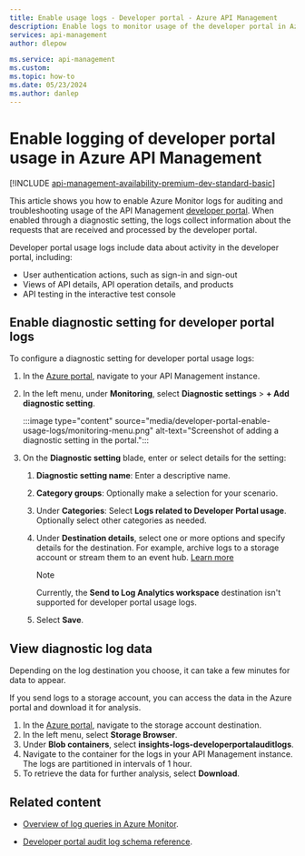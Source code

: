 ```yaml
---
title: Enable usage logs - Developer portal - Azure API Management
description: Enable logs to monitor usage of the developer portal in Azure API Management. Usage data includes views of API and product details.
services: api-management
author: dlepow

ms.service: api-management
ms.custom: 
ms.topic: how-to
ms.date: 05/23/2024
ms.author: danlep
---
```


# Enable logging of developer portal usage in Azure API Management

[!INCLUDE [api-management-availability-premium-dev-standard-basic](../../includes/api-management-availability-premium-dev-standard-basic.md)]

This article shows you how to enable Azure Monitor logs for auditing and troubleshooting usage of the API Management [developer portal](developer-portal-overview.md). When enabled through a diagnostic setting, the logs collect information about the requests that are received and processed by the developer portal.

Developer portal usage logs include data about activity in the developer portal, including:

* User authentication actions, such as sign-in and sign-out
* Views of API details, API operation details, and products
* API testing in the interactive test console 

## Enable diagnostic setting for developer portal logs

To configure a diagnostic setting for developer portal usage logs:

1. In the [Azure portal](https://portal.azure.com), navigate to your API Management instance.
1. In the left menu, under **Monitoring**, select **Diagnostic settings** > **+ Add diagnostic setting**.

    :::image type="content" source="media/developer-portal-enable-usage-logs/monitoring-menu.png" alt-text="Screenshot of adding a diagnostic setting in the portal.":::
1. On the **Diagnostic setting** blade, enter or select details for the setting:
    1. **Diagnostic setting name**: Enter a descriptive name.
    1. **Category groups**: Optionally make a selection for your scenario. 
    1. Under **Categories**: Select **Logs related to Developer Portal usage**. Optionally select other categories as needed.
    1. Under **Destination details**, select one or more options and specify details for the destination. For example, archive logs to a storage account or stream them to an event hub. [Learn more](../azure-monitor/essentials/diagnostic-settings.md)
        > [!NOTE]
        > Currently, the **Send to Log Analytics workspace** destination isn't supported for developer portal usage logs.

    1. Select **Save**. 
 
## View diagnostic log data

Depending on the log destination you choose, it can take a few minutes for data to appear. 

If you send logs to a storage account, you can access the data in the Azure portal and download it for analysis.

1. In the [Azure portal](https://portal.azure.com), navigate to the storage account destination.
1. In the left menu, select **Storage Browser**.
1. Under **Blob containers**, select **insights-logs-developerportalauditlogs**.
1. Navigate to the container for the logs in your API Management instance. The logs are partitioned in intervals of 1 hour.
1. To retrieve the data for further analysis, select **Download**.

       
## Related content

* [Overview of log queries in Azure Monitor](../azure-monitor/logs/log-query-overview.md).

* [Developer portal audit log schema reference](developer-portal-audit-log-schema-reference.md). 

